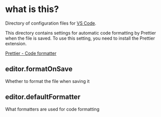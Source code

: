 # what is this?

Directory of configuration files for [VS Code](https://code.visualstudio.com/).

This directory contains settings for automatic code formatting by Prettier when the file is saved.
To use this setting, you need to install the Prettier extension.

[Prettier - Code formatter](https://marketplace.visualstudio.com/items?itemName=esbenp.prettier-vscode)

## editor.formatOnSave

Whether to format the file when saving it

## editor.defaultFormatter

What formatters are used for code formatting
